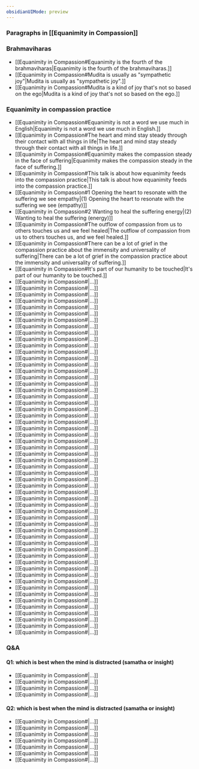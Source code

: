 ```yaml
---
obsidianUIMode: preview
---
```

### Paragraphs in [[Equanimity in Compassion]]
### Brahmaviharas
- [[Equanimity in Compassion#Equanimity is the fourth of the brahmaviharas|Equanimity is the fourth of the brahmaviharas.]]
- [[Equanimity in Compassion#Mudita is usually as "sympathetic joy"|Mudita is usually as "sympathetic joy".]]
- [[Equanimity in Compassion#Mudita is a kind of joy that's not so based on the ego|Mudita is a kind of joy that's not so based on the ego.]]
### Equanimity in compassion practice
- [[Equanimity in Compassion#Equanimity is not a word we use much in English|Equanimity is not a word we use much in English.]]
- [[Equanimity in Compassion#The heart and mind stay steady through their contact with all things in life|The heart and mind stay steady through their contact with all things in life.]]
- [[Equanimity in Compassion#Equanimity makes the compassion steady in the face of suffering|Equanimity makes the compassion steady in the face of suffering.]]
- [[Equanimity in Compassion#This talk is about how equanimity feeds into the compassion practice|This talk is about how equanimity feeds into the compassion practice.]]
- [[Equanimity in Compassion#1 Opening the heart to resonate with the suffering we see empathy|(1) Opening the heart to resonate with the suffering we see (empathy)]]
- [[Equanimity in Compassion#2 Wanting to heal the suffering energy|(2) Wanting to heal the suffering (energy)]]
- [[Equanimity in Compassion#The outflow of compassion from us to others touches us and we feel healed|The outflow of compassion from us to others touches us, and we feel healed.]]
- [[Equanimity in Compassion#There can be a lot of grief in the compassion practice about the immensity and universality of suffering|There can be a lot of grief in the compassion practice about the immensity and universality of suffering.]]
- [[Equanimity in Compassion#It's part of our humanity to be touched|It's part of our humanity to be touched.]]
- [[Equanimity in Compassion#|...]]
- [[Equanimity in Compassion#|...]]
- [[Equanimity in Compassion#|...]]
- [[Equanimity in Compassion#|...]]
- [[Equanimity in Compassion#|...]]
- [[Equanimity in Compassion#|...]]
- [[Equanimity in Compassion#|...]]
- [[Equanimity in Compassion#|...]]
- [[Equanimity in Compassion#|...]]
- [[Equanimity in Compassion#|...]]
- [[Equanimity in Compassion#|...]]
- [[Equanimity in Compassion#|...]]
- [[Equanimity in Compassion#|...]]
- [[Equanimity in Compassion#|...]]
- [[Equanimity in Compassion#|...]]
- [[Equanimity in Compassion#|...]]
- [[Equanimity in Compassion#|...]]
- [[Equanimity in Compassion#|...]]
- [[Equanimity in Compassion#|...]]
- [[Equanimity in Compassion#|...]]
- [[Equanimity in Compassion#|...]]
- [[Equanimity in Compassion#|...]]
- [[Equanimity in Compassion#|...]]
- [[Equanimity in Compassion#|...]]
- [[Equanimity in Compassion#|...]]
- [[Equanimity in Compassion#|...]]
- [[Equanimity in Compassion#|...]]
- [[Equanimity in Compassion#|...]]
- [[Equanimity in Compassion#|...]]
- [[Equanimity in Compassion#|...]]
- [[Equanimity in Compassion#|...]]
- [[Equanimity in Compassion#|...]]
- [[Equanimity in Compassion#|...]]
- [[Equanimity in Compassion#|...]]
- [[Equanimity in Compassion#|...]]
- [[Equanimity in Compassion#|...]]
- [[Equanimity in Compassion#|...]]
- [[Equanimity in Compassion#|...]]
- [[Equanimity in Compassion#|...]]
- [[Equanimity in Compassion#|...]]
- [[Equanimity in Compassion#|...]]
- [[Equanimity in Compassion#|...]]
- [[Equanimity in Compassion#|...]]
- [[Equanimity in Compassion#|...]]
- [[Equanimity in Compassion#|...]]
- [[Equanimity in Compassion#|...]]
- [[Equanimity in Compassion#|...]]
- [[Equanimity in Compassion#|...]]
- [[Equanimity in Compassion#|...]]
- [[Equanimity in Compassion#|...]]
- [[Equanimity in Compassion#|...]]
- [[Equanimity in Compassion#|...]]
- [[Equanimity in Compassion#|...]]
- [[Equanimity in Compassion#|...]]
- [[Equanimity in Compassion#|...]]
- [[Equanimity in Compassion#|...]]
### Q&A
#### Q1: which is best when the mind is distracted (samatha or insight)
- [[Equanimity in Compassion#|...]]
- [[Equanimity in Compassion#|...]]
- [[Equanimity in Compassion#|...]]
- [[Equanimity in Compassion#|...]]
#### Q2: which is best when the mind is distracted (samatha or insight)
- [[Equanimity in Compassion#|...]]
- [[Equanimity in Compassion#|...]]
- [[Equanimity in Compassion#|...]]
- [[Equanimity in Compassion#|...]]
- [[Equanimity in Compassion#|...]]
- [[Equanimity in Compassion#|...]]
- [[Equanimity in Compassion#|...]]
